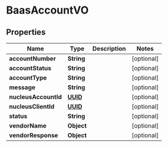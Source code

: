 
# BaasAccountVO

## Properties
Name | Type | Description | Notes
------------ | ------------- | ------------- | -------------
**accountNumber** | **String** |  |  [optional]
**accountStatus** | **String** |  |  [optional]
**accountType** | **String** |  |  [optional]
**message** | **String** |  |  [optional]
**nucleusAccountId** | [**UUID**](UUID.md) |  |  [optional]
**nucleusClientId** | [**UUID**](UUID.md) |  |  [optional]
**status** | **String** |  |  [optional]
**vendorName** | **Object** |  |  [optional]
**vendorResponse** | **Object** |  |  [optional]




